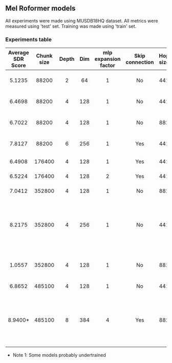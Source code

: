 ## Mel Roformer models 

All experiments were made using MUSDB18HQ dataset. All metrics were measured using 'test' set. Training was made using 'train' set.  

### Experiments table

| Average SDR Score | Chunk size |   Depth   | Dim | mlp expansion factor |	Skip connection	 | Hop size	| FFT Size | Dropout | Batch Size |                                                                                                                                                                          DL Checkpoint                                                                                                                                                                           | Comment                              |
|:-----------------:|:-------------:|:-----------------:|:---:|:--------------------:|:-----:|:-----:|:-----:|:-----:|:----------:|:----------------------------------------------------------------------------------------------------------------------------------------------------------------------------------------------------------------------------------------------------------------------------------------------------------------------------------------------------------------:|:-----------------------------:|
| 5.1235 |	88200	| 2	| 64	|          1	          | No	| 441 |	2048 |	0/0 |    	32     (48 GB) |  [Config](https://github.com/ZFTurbo/Music-Source-Separation-Training/releases/download/v1.0.11/model_mel_band_roformer_experimental_ep_53_sdr_5.1235_config_mel_64_2_1_88200_experimental.yaml) / [Weights](https://github.com/ZFTurbo/Music-Source-Separation-Training/releases/download/v1.0.11/model_mel_band_roformer_experimental_ep_53_sdr_5.1235.ckpt)   |                                                                              |
| 6.4698	| 88200	| 4	| 128 | 	1	 | No |	441 | 	2048 | 	0.1/0.1 |	28 (80 GB) |                                  [Config](https://github.com/ZFTurbo/Music-Source-Separation-Training/releases/download/v1.0.11/model_mel_band_roformer_ep_38_sdr_6.4698.yaml) / [Weights](https://github.com/ZFTurbo/Music-Source-Separation-Training/releases/download/v1.0.11/model_mel_band_roformer_ep_38_sdr_6.4698.ckpt)                                  |                                                                     |
| 6.7022	| 	88200	| 	4	| 	128	| 	1	| 	No	| 	882	| 	4096	| 	0/0	| 	20 (80 GB) | [Config](https://github.com/ZFTurbo/Music-Source-Separation-Training/releases/download/v1.0.11/model_mel_band_roformer_experimental_ep_166_sdr_6.7022_config_mel_128_4_1_88200_big_fft_4096.yaml) / [Weights](https://github.com/ZFTurbo/Music-Source-Separation-Training/releases/download/v1.0.11/model_mel_band_roformer_experimental_ep_166_sdr_6.7022.ckpt) |                                                                           |
| 7.8127	| 	88200	| 	6	| 	256	| 	1	| 	Yes	| 	441	| 	2048	| 	0.1/0.1	| 	16 (80 GB) |                    [Config](https://github.com/ZFTurbo/Music-Source-Separation-Training/releases/download/v1.0.11/model_mel_band_roformer_ep_168_sdr_7.8127_config_mel_256_6_1_88200.yaml) / [Weights](https://github.com/ZFTurbo/Music-Source-Separation-Training/releases/download/v1.0.11/model_mel_band_roformer_ep_168_sdr_7.8127.ckpt)                     |                                                                             |	
| 6.4908	| 	176400	| 	4	| 	128	| 	1	| 	Yes	| 	441	| 	2048	| 	0.1/0.1	| 	8 (48 GB) |                     [Config](https://github.com/ZFTurbo/Music-Source-Separation-Training/releases/download/v1.0.11/model_mel_band_roformer_experimental_ep_15_sdr_6.4908.yaml) / [Weights](https://github.com/ZFTurbo/Music-Source-Separation-Training/releases/download/v1.0.11/model_mel_band_roformer_experimental_ep_15_sdr_6.4908.ckpt)                     |                                                                             |	
| 6.5224	| 	176400	| 	4	| 	128	| 	2	| 	Yes	| 	441	| 	2048	| 	0.1/0.1	| 	8 (48 GB) |                      [Config](https://github.com/ZFTurbo/Music-Source-Separation-Training/releases/download/v1.0.11/model_mel_band_roformer_experimental_ep_9_sdr_6.5254.yaml) / [Weights](https://github.com/ZFTurbo/Music-Source-Separation-Training/releases/download/v1.0.11/model_mel_band_roformer_experimental_ep_9_sdr_6.5254.ckpt)                      |                                                                             |	
| 7.0412	| 	352800	| 	4	| 	128	| 	1	| 	No	| 	882	| 	4096	| 	0/0	| 	5 (80 GB) | [Config](https://github.com/ZFTurbo/Music-Source-Separation-Training/releases/download/v1.0.11/model_mel_band_roformer_experimental_ep_48_sdr_7.0412_config_mel_128_4_1_352800_big_fft_4096.yaml) / [Weights](https://github.com/ZFTurbo/Music-Source-Separation-Training/releases/download/v1.0.11/model_mel_band_roformer_experimental_ep_48_sdr_7.0412.ckpt)  |                                                                           |	
| 8.2175	| 	352800	| 	4	| 	256	| 	1	| 	No	| 	441	| 	2048	| 	0/0	| 	5 (80 GB) |                                   [Config](https://github.com/ZFTurbo/Music-Source-Separation-Training/releases/download/v1.0.11/model_mel_band_roformer_ep_1_sdr_8.2175.yaml) / [Weights](https://github.com/ZFTurbo/Music-Source-Separation-Training/releases/download/v1.0.11/model_mel_band_roformer_ep_1_sdr_8.2175.ckpt)                                   | Trained longer on different strategies. Looks like it a bit overfit in the end |
| 1.0557	| 	352800	| 	4	| 	128	| 	1	| 	No	| 	882	| 	2048	| 	0/0	| 	6 (48 GB) |                                                                                                                                                                               ---                                                                                                                                                                                |                	Looks like big hop size is not great                      |
| 6.8652	| 	485100	| 	4	| 	128	| 	1	| 	No	| 	441	| 	2048	| 	0.1/0.1	| 	5 (48 GB) |                                   [Config](https://github.com/ZFTurbo/Music-Source-Separation-Training/releases/download/v1.0.11/model_mel_band_roformer_ep_7_sdr_6.8652.yaml) / [Weights](https://github.com/ZFTurbo/Music-Source-Separation-Training/releases/download/v1.0.11/model_mel_band_roformer_ep_7_sdr_6.8652.ckpt)                                   |                                                                              |	
| 8.9400*	| 	485100	| 	8	| 	384	| 	4	| 	Yes	| 	882	| 	4096	| 	0/0	| 	2 (80 GB) |                                                                                                                                                           [Config](https://github.com/ZFTurbo/Music-Source-Separation-Training/releases/download/v1.0.11/model_mel_band_roformer_ep_5_sdr_8.9443_config_mel_384_8_4_485100_big_fft_4096_skip_connect.yaml) / Weights ([part 1](https://github.com/ZFTurbo/Music-Source-Separation-Training/releases/download/v1.0.11/model_mel_band_roformer_ep_5_sdr_8.9443.zip.001), [part2](https://github.com/ZFTurbo/Music-Source-Separation-Training/releases/download/v1.0.11/model_mel_band_roformer_ep_5_sdr_8.9443.zip.002))                                                                                                                                                           |  	Very big file with weights > 3GB. Continue to increase metrics         |

* Note 1: Some models probably undertrained